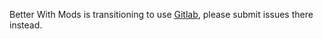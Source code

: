 Better With Mods is transitioning to use [Gitlab](https://gitlab.com/BetterWithMods/BetterWithMods), please submit issues there instead.
